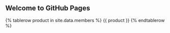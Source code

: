 ## Welcome to GitHub Pages

<table>
{% tablerow product in site.data.members %}
  {{ product }}
{% endtablerow %}
</table>
